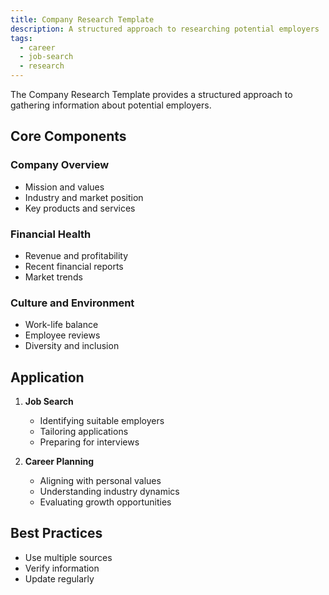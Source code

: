 ```yaml
---
title: Company Research Template
description: A structured approach to researching potential employers
tags:
  - career
  - job-search
  - research
---
```


The Company Research Template provides a structured approach to gathering information about potential employers.

## Core Components

### Company Overview
- Mission and values
- Industry and market position
- Key products and services

### Financial Health
- Revenue and profitability
- Recent financial reports
- Market trends

### Culture and Environment
- Work-life balance
- Employee reviews
- Diversity and inclusion

## Application

1. **Job Search**
   - Identifying suitable employers
   - Tailoring applications
   - Preparing for interviews

2. **Career Planning**
   - Aligning with personal values
   - Understanding industry dynamics
   - Evaluating growth opportunities

## Best Practices
- Use multiple sources
- Verify information
- Update regularly
